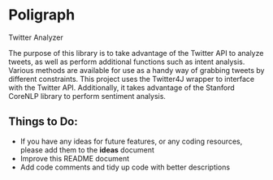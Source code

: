 # Poligraph
Twitter Analyzer

The purpose of this library is to take advantage of the Twitter API to analyze tweets, as well as perform additional functions such as intent analysis. Various methods are available for use as a handy way of grabbing tweets by different constraints. This project uses the Twitter4J wrapper to interface with the Twitter API. Additionally, it takes advantage of the Stanford CoreNLP library to perform sentiment analysis.

## Things to Do:
* If you have any ideas for future features, or any coding resources, please add them to the **ideas** document
* Improve this README document
* Add code comments and tidy up code with better descriptions
